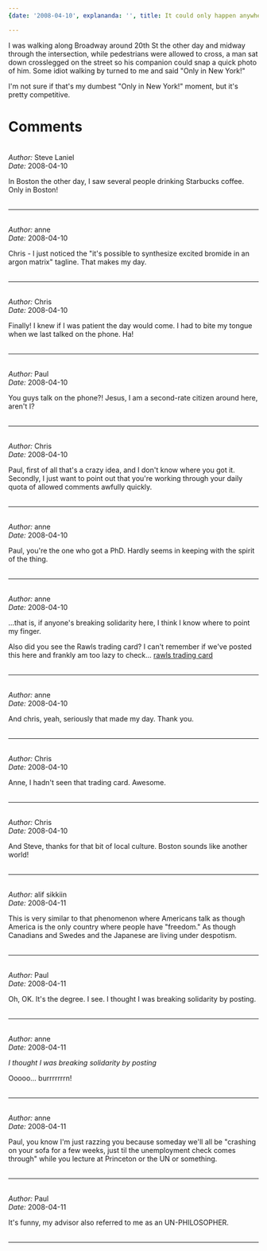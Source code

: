 ```yaml
---
{date: '2008-04-10', explananda: '', title: It could only happen anywhere}

---
```

I was walking along Broadway around 20th St the other day and midway through the intersection, while pedestrians were allowed to cross, a man sat down crosslegged on the street so his companion could snap a quick photo of him.  Some idiot walking by turned to me and said "Only in New York!"

I'm not sure if that's my dumbest "Only in New York!" moment, but it's pretty
competitive.


<h1>Comments</h1>


<br/>
<em>Author:</em> Steve Laniel
<br/><em>Date:</em> 2008-04-10

In Boston the other day, I saw several people drinking Starbucks coffee. Only in Boston!
<br/>
<br/>

*******************************************************************************



<br/>
<em>Author:</em> anne
<br/><em>Date:</em> 2008-04-10

Chris - I just noticed the "it's possible to synthesize excited bromide in an argon matrix" tagline. That makes my day.
<br/>
<br/>

*******************************************************************************



<br/>
<em>Author:</em> Chris
<br/><em>Date:</em> 2008-04-10

Finally!  I knew if I was patient the day would come.  I had to bite my tongue when we last talked on the phone.  Ha!
<br/>
<br/>

*******************************************************************************



<br/>
<em>Author:</em> Paul
<br/><em>Date:</em> 2008-04-10

You guys talk on the phone?! Jesus, I am a second-rate citizen around here, aren't I?
<br/>
<br/>

*******************************************************************************



<br/>
<em>Author:</em> Chris
<br/><em>Date:</em> 2008-04-10

Paul, first of all that's a crazy idea, and I don't know where you got it.  Secondly, I just want to point out that you're working through your daily quota of allowed comments awfully quickly.
<br/>
<br/>

*******************************************************************************



<br/>
<em>Author:</em> anne
<br/><em>Date:</em> 2008-04-10

Paul, you're the one who got a PhD. Hardly seems in keeping with the spirit of the thing.
<br/>
<br/>

*******************************************************************************



<br/>
<em>Author:</em> anne
<br/><em>Date:</em> 2008-04-10

...that is, if anyone's breaking solidarity here, I think I know where to point my finger.

Also did you see the Rawls trading card? I can't remember if we've posted this here and frankly am too lazy to check...
<a href="http://aycu22.webshots.com/image/51221/2006169599797324289_rs.jpg" rel="nofollow">rawls trading card</a>
<br/>
<br/>

*******************************************************************************



<br/>
<em>Author:</em> anne
<br/><em>Date:</em> 2008-04-10

And chris, yeah, seriously that made my day. Thank you.
<br/>
<br/>

*******************************************************************************



<br/>
<em>Author:</em> Chris
<br/><em>Date:</em> 2008-04-10

Anne, I hadn't seen that trading card.  Awesome.
<br/>
<br/>

*******************************************************************************



<br/>
<em>Author:</em> Chris
<br/><em>Date:</em> 2008-04-10

And Steve, thanks for that bit of local culture.  Boston sounds like another world!
<br/>
<br/>

*******************************************************************************



<br/>
<em>Author:</em> alif sikkiin
<br/><em>Date:</em> 2008-04-11

This is very similar to that phenomenon where Americans talk as though America is the only country where people have "freedom."  As though Canadians and Swedes and the Japanese are living under despotism.
<br/>
<br/>

*******************************************************************************



<br/>
<em>Author:</em> Paul
<br/><em>Date:</em> 2008-04-11

Oh, OK. It's the degree. I see. I thought I was breaking solidarity by posting.
<br/>
<br/>

*******************************************************************************



<br/>
<em>Author:</em> anne
<br/><em>Date:</em> 2008-04-11

<i>I thought I was breaking solidarity by posting</i>

Ooooo... burrrrrrrn!
<br/>
<br/>

*******************************************************************************



<br/>
<em>Author:</em> anne
<br/><em>Date:</em> 2008-04-11

Paul, you know I'm just razzing you because someday we'll all be "crashing on your sofa for a few weeks, just til the unemployment check comes through" while you lecture at Princeton or the UN or something.
<br/>
<br/>

*******************************************************************************



<br/>
<em>Author:</em> Paul
<br/><em>Date:</em> 2008-04-11

It's funny, my advisor also referred to me as an UN-PHILOSOPHER.
<br/>
<br/>

*******************************************************************************
